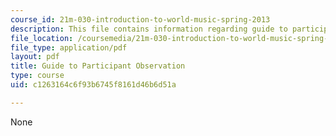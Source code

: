 ```yaml
---
course_id: 21m-030-introduction-to-world-music-spring-2013
description: This file contains information regarding guide to participant observation.
file_location: /coursemedia/21m-030-introduction-to-world-music-spring-2013/c1263164c6f93b6745f8161d46b6d51a_MIT21M_030S13_paper2Partob.pdf
file_type: application/pdf
layout: pdf
title: Guide to Participant Observation
type: course
uid: c1263164c6f93b6745f8161d46b6d51a

---
```

None